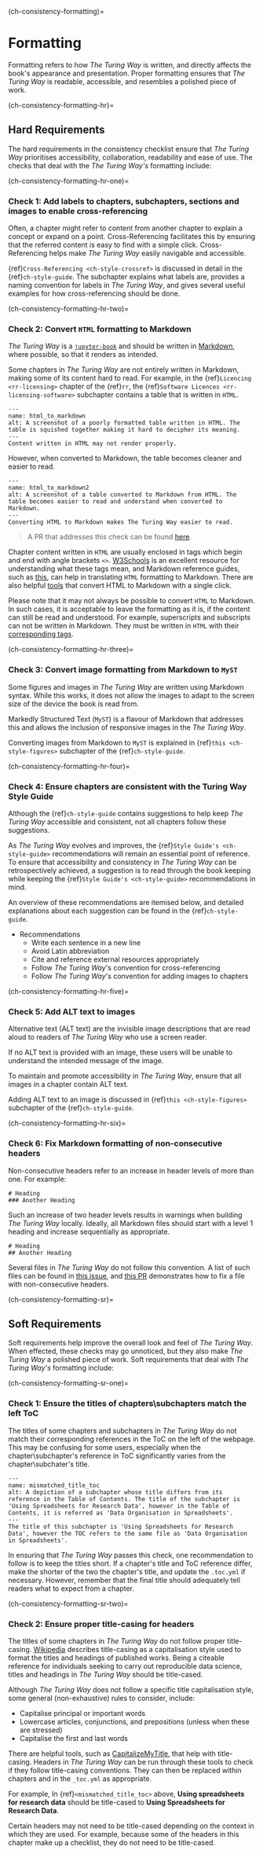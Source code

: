 (ch-consistency-formatting)=
# Formatting

Formatting refers to how _The Turing Way_ is written, and directly affects the book's appearance and presentation.
Proper formatting ensures that _The Turing Way_ is readable, accessible, and resembles a polished piece of work.


(ch-consistency-formatting-hr)=
## Hard Requirements

The hard requirements in the consistency checklist ensure that _The Turing Way_ prioritises accessibility, collaboration, readability and ease of use. 
The checks that deal with the _The Turing Way's_ formatting include: 

(ch-consistency-formatting-hr-one)=
### Check 1: Add labels to chapters, subchapters, sections and images to enable cross-referencing

Often, a chapter might refer to content from another chapter to explain a concept or expand on a point.
Cross-Referencing facilitates this by ensuring that the referred content is easy to find with a simple click.
Cross-Referencing helps make _The Turing Way_ easily navigable and accessible.

{ref}`Cross-Referencing <ch-style-crossref>` is discussed in detail in the {ref}`ch-style-guide`. The subchapter explains what labels are, provides a naming convention for labels in _The Turing Way_, and gives several useful examples for how cross-referencing should be done.

(ch-consistency-formatting-hr-two)=
### Check 2: Convert `HTML` formatting to Markdown

_The Turing Way_ is a [`jupyter-book`](https://jupyterbook.org/intro.html) and should be written in [Markdown](https://en.wikipedia.org/wiki/Markdown), where possible, so that it renders as intended. 

Some chapters in _The Turing Way_ are not entirely written in Markdown, making some of its content hard to read.
For example, in the {ref}`Licencing <rr-licensing>` chapter of the {ref}`rr`, the {ref}`Software Licences <rr-licensing-software>` subchapter contains a table that is written in `HTML`.

```{figure} ../../figures/html_to_markdown.png
---
name: html_to_markdown
alt: A screenshot of a poorly formatted table written in HTML. The table is squished together making it hard to decipher its meaning.
---
Content written in HTML may not render properly.
```

However, when converted to Markdown, the table becomes cleaner and easier to read.

```{figure} ../../figures/html_to_markdown2.png
---
name: html_to_markdown2
alt: A screenshot of a table converted to Markdown from HTML. The table becomes easier to read and understand when converted to Markdown.
---
Converting HTML to Markdown makes The Turing Way easier to read.
```
> A PR that addresses this check can be found [here](https://github.com/alan-turing-institute/the-turing-way/pull/1460).

Chapter content written in `HTML` are usually enclosed in tags which begin and end with angle brackets `<>`. [W3Schools](https://www.w3schools.com/html/html_elements.asp) is an excellent resource for understanding what these tags mean, and Markdown reference guides, such as [this](https://www.markdownguide.org/cheat-sheet/), can help in translating `HTML` formatting to Markdown.
There are also helpful [tools](https://jmalarcon.github.io/markdowntables/) that convert HTML to Markdown with a single click.

Please note that it may not always be possible to convert `HTML` to Markdown. 
In such cases, it is acceptable to leave the formatting as it is, if the content can still be read and understood. 
For example, superscripts and subscripts can not be written in Markdown.
They must be written in `HTML` with their [corresponding tags](https://support.squarespace.com/hc/en-us/articles/206543587-Markdown-cheat-sheet#toc-superscript-and-subscript).

(ch-consistency-formatting-hr-three)=
### Check 3: Convert image formatting from Markdown to `MyST`

Some figures and images in _The Turing Way_ are written using Markdown syntax.
While this works, it does not allow the images to adapt to the screen size of the device the book is read from. 

Markedly Structured Text (`MyST`) is a flavour of Markdown that addresses this and allows the inclusion of responsive images in the _The Turing Way_.

Converting images from Markdown to `MyST` is explained in {ref}`this <ch-style-figures>` subchapter of the {ref}`ch-style-guide`.

(ch-consistency-formatting-hr-four)=
### Check 4: Ensure chapters are consistent with the Turing Way Style Guide

Although the {ref}`ch-style-guide` contains suggestions to help keep _The Turing Way_ accessible and consistent, not all chapters follow these suggestions.

As _The Turing Way_ evolves and improves, the {ref}`Style Guide's <ch-style-guide>` recommendations will remain an essential point of reference. 
To ensure that accessibility and consistency in _The Turing Way_ can be retrospectively achieved, a suggestion is to read through the book keeping while keeping the {ref}`Style Guide's <ch-style-guide>` recommendations in mind. 

An overview of these recommendations are itemised below, and detailed explanations about each suggestion can be found in the {ref}`ch-style-guide`.

- Recommendations
    - Write each sentence in a new line
    - Avoid Latin abbreviation
    - Cite and reference external resources appropriately
    - Follow _The Turing Way_'s convention for cross-referencing
    - Follow _The Turing Way_'s convention for adding images to chapters


(ch-consistency-formatting-hr-five)=
### Check 5: Add ALT text to images

Alternative text (ALT text) are the invisible image descriptions that are read aloud to readers of _The Turing Way_ who use a screen reader.

If no ALT text is provided with an image, these users will be unable to understand the intended message of the image.

To maintain and promote accessibility in _The Turing Way_, ensure that all images in a chapter contain ALT text.

Adding ALT text to an image is discussed in {ref}`this <ch-style-figures>` subchapter of the {ref}`ch-style-guide`.

(ch-consistency-formatting-hr-six)=
### Check 6: Fix Markdown formatting of non-consecutive headers

Non-consecutive headers refer to an increase in header levels of more than one. 
For example:

```
# Heading
### Another Heading
```
Such an increase of two header levels results in warnings when building _The Turing Way_ locally.
Ideally, all Markdown files should start with a level 1 heading and increase sequentially as appropriate.

```
# Heading
## Another Heading
```

Several files in _The Turing Way_ do not follow this convention. 
A list of such files can be found in [this issue](https://github.com/alan-turing-institute/the-turing-way/issues/1321), and [this PR](https://github.com/alan-turing-institute/the-turing-way/pull/1451) demonstrates how to fix a file with non-consecutive headers.

(ch-consistency-formatting-sr)=
## Soft Requirements

Soft requirements help improve the overall look and feel of _The Turing Way_.
When effected, these checks may go unnoticed, but they also make _The Turing Way_ a polished piece of work.
Soft requirements that deal with _The Turing Way's_ formatting include: 

(ch-consistency-formatting-sr-one)=
### Check 1: Ensure the titles of chapters\subchapters match the left ToC

The titles of some chapters and subchapters in _The Turing Way_ do not match their corresponding references in the ToC on the left of the webpage.
This may be confusing for some users, especially when the chapter\subchapter's reference in ToC significantly varies from the chapter\subchater's title.

```{figure} ../../figures/mismatched_title_toc.png
---
name: mismatched_title_toc
alt: A depiction of a subchapter whose title differs from its reference in the Table of Contents. The title of the subchapter is 'Using Spreadsheets for Research Data', however in the Table of Contents, it is referred as 'Data Organisation in Spreadsheets'.
---
The title of this subchapter is 'Using Spreadsheets for Research Data', however the TOC refers to the same file as 'Data Organisation in Spreadsheets'.
```

In ensuring that _The Turing Way_ passes this check, one recommendation to follow is to keep the titles short.
If a chapter's title and ToC reference differ, make the shorter of the two the chapter's title, and update the `.toc.yml` if necessary. 
However, remember that the final title should adequately tell readers what to expect from a chapter.


(ch-consistency-formatting-sr-two)=
### Check 2: Ensure proper title-casing for headers

The titles of some chapters in _The Turing Way_ do not follow proper title-casing.
[Wikipedia](https://en.wikipedia.org/wiki/Title_case) describes title-casing as a capitalisation style used to format the titles and headings of published works.
Being a citeable reference for individuals seeking to carry out reproducible data science, titles and headings in _The Turing Way_ should be title-cased.

Although _The Turing Way_ does not follow a specific title capitalisation style, some general (non-exhaustive) rules to consider, include:
- Capitalise principal or important words
- Lowercase articles, conjunctions, and prepositions (unless when these are stressed)
- Capitalise the first and last words

There are helpful tools, such as [CapitalizeMyTitle](https://capitalizemytitle.com/), that help with title-casing.
Headers in _The Turing Way_ can be run through these tools to check if they follow title-casing conventions.
They can then be replaced within chapters and in the `_toc.yml` as appropriate.

For example, In {ref}`<mismatched_title_toc>` above, **Using spreadsheets for research data** should be title-cased to **Using Spreadsheets for Research Data**.

Certain headers may not need to be title-cased depending on the context in which they are used.
For example, because some of the headers in this chapter make up a checklist, they do not need to be title-cased.